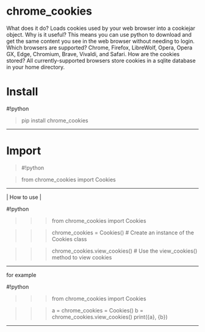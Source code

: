 # chrome_cookies
What does it do? Loads cookies used by your web browser into a cookiejar object.
Why is it useful? This means you can use python to download and get the same content you see in the web browser without needing to login.
Which browsers are supported? Chrome, Firefox, LibreWolf, Opera, Opera GX, Edge, Chromium, Brave, Vivaldi, and Safari.
How are the cookies stored? All currently-supported browsers store cookies in a sqlite database in your home directory.
# Install

#!python

> pip install chrome_cookies

-----------------------------------------------------------------------------------------------------------------------------------------------------

# Import

> #!python

> from chrome_cookies import Cookies

-----------------------------------------------------------------------------------------------------------------------------------------------------

| How to use |

#!python

>>> from chrome_cookies import Cookies

>>> chrome_cookies = Cookies() # Create an instance of the Cookies class

>>> chrome_cookies.view_cookies() # Use the view_cookies() method to view cookies


-----------------------------------------------------------------------------------------------------------------------------------------------------


for example

#!python

>>> from chrome_cookies import Cookies

>>> a = chrome_cookies = Cookies()
>>> b = chrome_cookies.view_cookies()
>>> print({a}, {b})

-----------------------------------------------------------------------------------------------------------------------------------------------------
